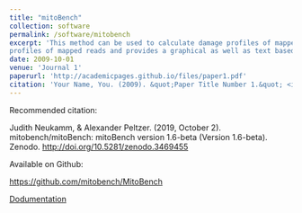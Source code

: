 ```yaml
---
title: "mitoBench"
collection: software
permalink: /software/mitobench
excerpt: 'This method can be used to calculate damage profiles of mapped ancient DNA reads. It calculates damage 
profiles of mapped reads and provides a graphical as well as text based representation.'
date: 2009-10-01
venue: 'Journal 1'
paperurl: 'http://academicpages.github.io/files/paper1.pdf'
citation: 'Your Name, You. (2009). &quot;Paper Title Number 1.&quot; <i>Journal 1</i>. 1(1).'
---
```


Recommended citation: 

Judith Neukamm, & Alexander Peltzer. (2019, October 2). mitobench/mitoBench: mitoBench version 1.6-beta (Version 1.6-beta). 
Zenodo. http://doi.org/10.5281/zenodo.3469455

Available on Github:

https://github.com/mitobench/MitoBench

[Dodumentation](https://mitobench.readthedocs.io/en/latest/) 
